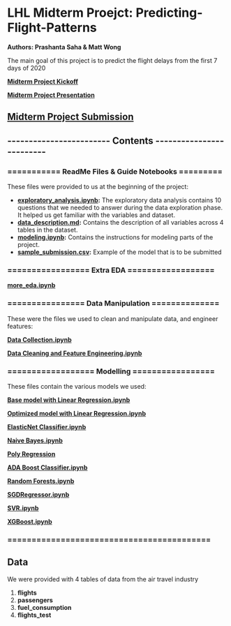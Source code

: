 # LHL Midterm Proejct: Predicting-Flight-Patterns

**Authors: Prashanta Saha & Matt Wong**

The main goal of this project is to predict the flight delays from the first 7 days of 2020

**[Midterm Project Kickoff](https://docs.google.com/presentation/d/1l9k59mIrGWGlaQ6xx8_1ps8fTdnl02WxP5vFSPiBPKo/edit#slide=id.p)**

**[Midterm Project Presentation](https://docs.google.com/presentation/d/1qJlmTFaoCyarm5VwsjEDgGFqjtY1L-RxNNgkBC9nKHM/edit#slide=id.p)**

## **[Midterm Project Submission]()**

## ------------------------ Contents -------------------------

### =========== ReadMe Files & Guide Notebooks =========
These files were provided to us at the beginning of the project:

* **[exploratory_analysis.ipynb]():** The exploratory data analysis contains 10 questions that we needed to answer during the data exploration phase. It helped us get familiar with the variables and dataset. 
* **[data_description.md]():** Contains the description of all variables across 4 tables in the dataset.
* **[modeling.ipynb]():** Contains the instructions for modeling parts of the project. 
* **[sample_submission.csv]():** Example of the model that is to be submitted 

### ================= Extra EDA ==================

**[more_eda.ipynb](https://github.com/WongMatthew/LHL-Predicting-Flight-Patterns/blob/main/Flight%20Prediction%20-%20master/more_eda.ipynb)**

### ================ Data Manipulation ==============

These were the files we used to clean and manipulate data, and engineer features:

**[Data Collection.ipynb](https://github.com/WongMatthew/LHL-Predicting-Flight-Patterns/blob/main/Flight%20Prediction%20-%20master/Data%20Collection.ipynb)**

**[Data Cleaning and Feature Engineering.ipynb](https://github.com/WongMatthew/LHL-Predicting-Flight-Patterns/blob/main/Flight%20Prediction%20-%20master/Data%20Cleaning%20and%20Feature%20Engineering.ipynb)**

### ================== Modelling =================

These files contain the various models we used:

**[Base model with Linear Regression.ipynb](https://github.com/WongMatthew/LHL-Predicting-Flight-Patterns/blob/main/Flight%20Prediction%20-%20master/Base%20model%20with%20Linear%20Regression.ipynb)**

**[Optimized model with Linear Regression.ipynb](https://github.com/WongMatthew/LHL-Predicting-Flight-Patterns/blob/main/Flight%20Prediction%20-%20master/Optimized%20model%20with%20Linear%20Regression.ipynb)**

**[ElasticNet Classifier.ipynb](https://github.com/WongMatthew/LHL-Predicting-Flight-Patterns/blob/main/Flight%20Prediction%20-%20master/ElasticNet%20Classifier.ipynb)**

**[Naive Bayes.ipynb](https://github.com/WongMatthew/LHL-Predicting-Flight-Patterns/blob/main/Flight%20Prediction%20-%20master/Naive%20Bayes.ipynb)**

**[Poly Regression](https://github.com/WongMatthew/LHL-Predicting-Flight-Patterns/blob/main/Flight%20Prediction%20-%20master/Poly%20Regression.ipynb)**

**[ADA Boost Classifier.ipynb](https://github.com/WongMatthew/LHL-Predicting-Flight-Patterns/blob/main/Flight%20Prediction%20-%20master/ADA%20Boost%20Classifier.ipynb)**

**[Random Forests.ipynb](https://github.com/WongMatthew/LHL-Predicting-Flight-Patterns/blob/main/Flight%20Prediction%20-%20master/Random%20Forests.ipynb)**

**[SGDRegressor.ipynb](https://github.com/WongMatthew/LHL-Predicting-Flight-Patterns/blob/main/Flight%20Prediction%20-%20master/SGDRegressor.ipynb)**

**[SVR.ipynb](https://github.com/WongMatthew/LHL-Predicting-Flight-Patterns/blob/main/Flight%20Prediction%20-%20master/SVR.ipynb)**

**[XGBoost.ipynb](https://github.com/WongMatthew/LHL-Predicting-Flight-Patterns/blob/main/Flight%20Prediction%20-%20master/XGBooost%20.ipynb)**

### ==========================================

## Data

We were provided with 4 tables of data from the air travel industry

1. **flights**
2. **passengers**
3. **fuel_consumption**
4. **flights_test**
